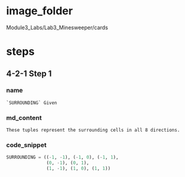 # image_folder
Module3_Labs/Lab3_Minesweeper/cards

# steps
## 4-2-1 Step 1
### name
```
`SURROUNDING` Given
```
### md_content
```
These tuples represent the surrounding cells in all 8 directions. 
```
### code_snippet
```python
SURROUNDING = ((-1, -1), (-1, 0), (-1, 1),
               (0, -1), (0, 1),
               (1, -1), (1, 0), (1, 1))
```

